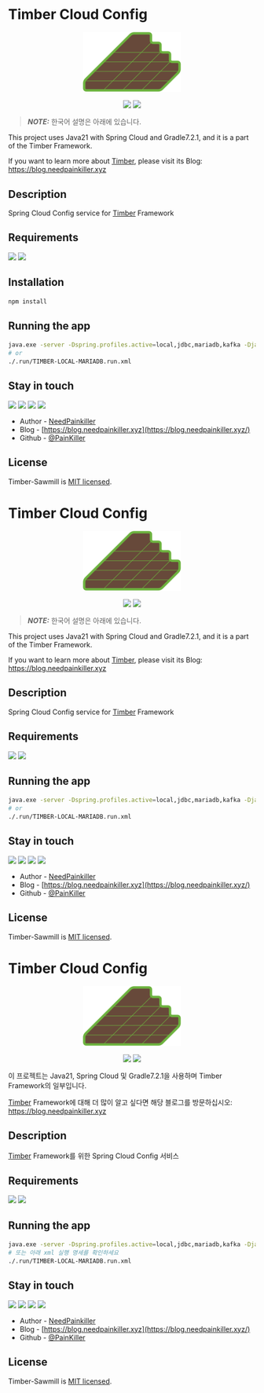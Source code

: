 # Timber Cloud Config

<p align="center">
  <a href="https://blog.needpainkiller.xyz/" target="blank"><img src="./img/timber-logo.svg" width="200" alt="Timber Logo" /></a>
</p>

<p align="center">
  <img src="https://img.shields.io/badge/Java-67493A?style=flat-square&logo=OpenJDK&logoColor=white"/>
  <img src="https://img.shields.io/badge/Spring%20Cloud-6DB33F?style=flat-square&logo=Spring&logoColor=white"/>
</p>

> **_NOTE:_**  한국어 설명은 아래에 있습니다.

This project uses Java21 with Spring Cloud and Gradle7.2.1, and it is a part of the Timber Framework.

If you want to learn more about [Timber](https://github.com/NeedPainkiller/Timber), please visit its Blog: https://blog.needpainkiller.xyz


## Description
Spring Cloud Config service for [Timber](https://github.com/NeedPainkiller/Timber) Framework
## Requirements
  <img src="https://img.shields.io/badge/Java-67493A?style=flat-square&logo=OpenJDK&logoColor=white"/>
  <img src="https://img.shields.io/badge/Spring%20Cloud-6DB33F?style=flat-square&logo=Spring&logoColor=white"/>

## Installation
```bash
npm install
```

## Running the app

```bash
java.exe -server -Dspring.profiles.active=local,jdbc,mariadb,kafka -Djava.net.preferIPv4Stack=true x.x.x.jar xyz.needpankiller.timber.cloud.TimberCloudConfigApplication 
# or
./.run/TIMBER-LOCAL-MARIADB.run.xml
```

## Stay in touch
<p>
  <a href="https://home.needpainkiller.xyz/" target="_blank"><img src="https://img.shields.io/badge/Home-EF3346?style=flat-square&logo=googlehome&logoColor=white"/></a>
  <a href="https://blog.needpainkiller.xyz/" target="_blank"><img src="https://img.shields.io/badge/Blog-15171A?style=flat-square&logo=Ghost&logoColor=white"/></a>
  <a href="mailto:kam6512@gmail.com" target="_blank"><img src="https://img.shields.io/badge/kam6512@gmail.com-EA4335?style=flat-square&logo=Gmail&logoColor=white"/></a>
  <a href="mailto:needpainkiller6512@gmail.com" target="_blank"><img src="https://img.shields.io/badge/needpainkiller6512@gmail.com-EA4335?style=flat-square&logo=Gmail&logoColor=white"/></a>
</p>

- Author - [NeedPainkiller](https://home.needpainkiller.xyz/)
- Blog - [https://blog.needpainkiller.xyz](https://blog.needpainkiller.xyz/)
- Github - [@PainKiller](https://github.com/NeedPainkiller)

## License

Timber-Sawmill is [MIT licensed](LICENSE).

# Timber Cloud Config

<p align="center">
  <a href="https://blog.needpainkiller.xyz/" target="blank"><img src="./img/timber-logo.svg" width="200" alt="Timber Logo" /></a>
</p>

<p align="center">
  <img src="https://img.shields.io/badge/Java-67493A?style=flat-square&logo=OpenJDK&logoColor=white"/>
  <img src="https://img.shields.io/badge/Spring%20Cloud-6DB33F?style=flat-square&logo=Spring&logoColor=white"/>
</p>

> **_NOTE:_**  한국어 설명은 아래에 있습니다.

This project uses Java21 with Spring Cloud and Gradle7.2.1, and it is a part of the Timber Framework.

If you want to learn more about [Timber](https://github.com/NeedPainkiller/Timber), please visit its Blog: https://blog.needpainkiller.xyz


## Description
Spring Cloud Config service for [Timber](https://github.com/NeedPainkiller/Timber) Framework
## Requirements
  <img src="https://img.shields.io/badge/Java-67493A?style=flat-square&logo=OpenJDK&logoColor=white"/>
  <img src="https://img.shields.io/badge/Spring%20Cloud-6DB33F?style=flat-square&logo=Spring&logoColor=white"/>


## Running the app

```bash
java.exe -server -Dspring.profiles.active=local,jdbc,mariadb,kafka -Djava.net.preferIPv4Stack=true x.x.x.jar xyz.needpankiller.timber.cloud.TimberCloudConfigApplication 
# or
./.run/TIMBER-LOCAL-MARIADB.run.xml
```

## Stay in touch
<p>
  <a href="https://home.needpainkiller.xyz/" target="_blank"><img src="https://img.shields.io/badge/Home-EF3346?style=flat-square&logo=googlehome&logoColor=white"/></a>
  <a href="https://blog.needpainkiller.xyz/" target="_blank"><img src="https://img.shields.io/badge/Blog-15171A?style=flat-square&logo=Ghost&logoColor=white"/></a>
  <a href="mailto:kam6512@gmail.com" target="_blank"><img src="https://img.shields.io/badge/kam6512@gmail.com-EA4335?style=flat-square&logo=Gmail&logoColor=white"/></a>
  <a href="mailto:needpainkiller6512@gmail.com" target="_blank"><img src="https://img.shields.io/badge/needpainkiller6512@gmail.com-EA4335?style=flat-square&logo=Gmail&logoColor=white"/></a>
</p>

- Author - [NeedPainkiller](https://home.needpainkiller.xyz/)
- Blog - [https://blog.needpainkiller.xyz](https://blog.needpainkiller.xyz/)
- Github - [@PainKiller](https://github.com/NeedPainkiller)

## License

Timber-Sawmill is [MIT licensed](LICENSE).

# Timber Cloud Config

<p align="center">
  <a href="https://blog.needpainkiller.xyz/" target="blank"><img src="./img/timber-logo.svg" width="200" alt="Timber Logo" /></a>
</p>

<p align="center">
  <img src="https://img.shields.io/badge/Java-67493A?style=flat-square&logo=OpenJDK&logoColor=white"/>
  <img src="https://img.shields.io/badge/Spring%20Cloud-6DB33F?style=flat-square&logo=Spring&logoColor=white"/>
</p>


이 프로젝트는 Java21, Spring Cloud 및 Gradle7.2.1을 사용하며 Timber Framework의 일부입니다.

[Timber](https://github.com/NeedPainkiller/Timber) Framework에 대해 더 많이 알고 싶다면 해당 블로그를 방문하십시오: https://blog.needpainkiller.xyz


## Description
[Timber](https://github.com/NeedPainkiller/Timber) Framework를 위한 Spring Cloud Config 서비스
## Requirements
  <img src="https://img.shields.io/badge/Java-67493A?style=flat-square&logo=OpenJDK&logoColor=white"/>
  <img src="https://img.shields.io/badge/Spring%20Cloud-6DB33F?style=flat-square&logo=Spring&logoColor=white"/>

## Running the app

```bash
java.exe -server -Dspring.profiles.active=local,jdbc,mariadb,kafka -Djava.net.preferIPv4Stack=true x.x.x.jar xyz.needpankiller.timber.cloud.TimberCloudConfigApplication 
# 또는 아래 xml 실행 명세를 확인하세요
./.run/TIMBER-LOCAL-MARIADB.run.xml
```

## Stay in touch
<p>
  <a href="https://home.needpainkiller.xyz/" target="_blank"><img src="https://img.shields.io/badge/Home-EF3346?style=flat-square&logo=googlehome&logoColor=white"/></a>
  <a href="https://blog.needpainkiller.xyz/" target="_blank"><img src="https://img.shields.io/badge/Blog-15171A?style=flat-square&logo=Ghost&logoColor=white"/></a>
  <a href="mailto:kam6512@gmail.com" target="_blank"><img src="https://img.shields.io/badge/kam6512@gmail.com-EA4335?style=flat-square&logo=Gmail&logoColor=white"/></a>
  <a href="mailto:needpainkiller6512@gmail.com" target="_blank"><img src="https://img.shields.io/badge/needpainkiller6512@gmail.com-EA4335?style=flat-square&logo=Gmail&logoColor=white"/></a>
</p>

- Author - [NeedPainkiller](https://home.needpainkiller.xyz/)
- Blog - [https://blog.needpainkiller.xyz](https://blog.needpainkiller.xyz/)
- Github - [@PainKiller](https://github.com/NeedPainkiller)

## License

Timber-Sawmill is [MIT licensed](LICENSE).